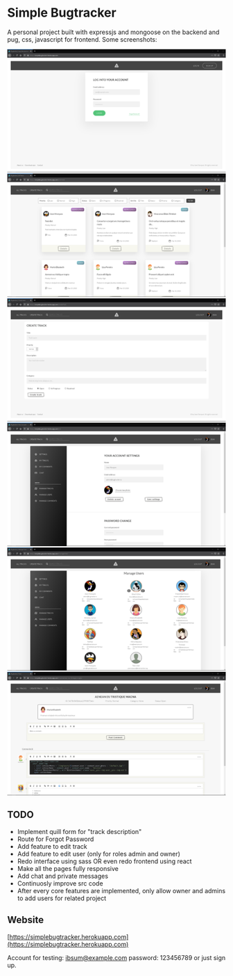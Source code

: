 # Simple Bugtracker

A personal project built with expressjs and mongoose on the backend and pug, css, javascript for frontend. Some screenshots:

<img src="img/print1.png" >
<img src="img/print2.png" >
<img src="img/print3.png" >
<img src="img/print4.png" >
<img src="img/print5.png" >
<img src="img/print6.png" >


## TODO

* Implement quill form for "track description"
* Route for Forgot Password
* Add feature to edit track
* Add feature to edit user (only for roles admin and owner)
* Redo interface using sass OR even redo frontend using react
* Make all the pages fully responsive
* Add chat and private messages
* Continuosly improve src code
* After every core features are implemented, only allow owner and admins to add users for related project

## Website

[https://simplebugtracker.herokuapp.com](https://simplebugtracker.herokuapp.com)

Account for testing: ibsum@example.com password: 123456789 or just sign up.
